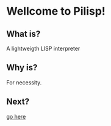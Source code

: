 # Wellcome to Pilisp!


## What is?

A lightweigth LISP interpreter

## Why is?

For necessity.

## Next?

[go here](https://parof.github.io/pilisp/docs/html/group__Tests.html)